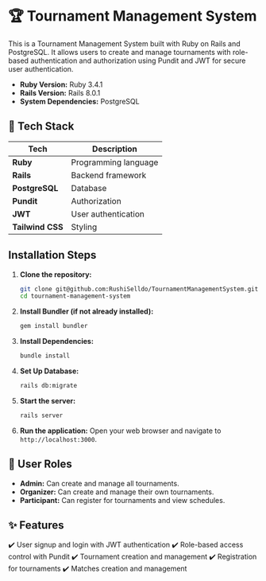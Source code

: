 # 🏆 Tournament Management System

This is a Tournament Management System built with Ruby on Rails and PostgreSQL. It allows users to create and manage tournaments with role-based authentication and authorization using Pundit and JWT for secure user authentication.

* **Ruby Version:** Ruby 3.4.1
* **Rails Version:** Rails 8.0.1
* **System Dependencies:** PostgreSQL

## 🚀 **Tech Stack**

| Tech             | Description                              |
|------------------|------------------------------------------|
| **Ruby** | Programming language                     |
| **Rails** | Backend framework                        |
| **PostgreSQL** | Database                                  |
| **Pundit** | Authorization                             |
| **JWT** | User authentication                      |
| **Tailwind CSS** | Styling                                  |

## **Installation Steps**

1.  **Clone the repository:**
    ```bash
    git clone git@github.com:RushiSelldo/TournamentManagementSystem.git
    cd tournament-management-system
    ```

2.  **Install Bundler (if not already installed):**
    ```bash
    gem install bundler
    ```

3.  **Install Dependencies:**
    ```bash
    bundle install
    ```

4.  **Set Up Database:**
    ```bash
    rails db:migrate
    ```

5.  **Start the server:**
    ```bash
    rails server
    ```

6.  **Run the application:**
    Open your web browser and navigate to `http://localhost:3000`.

## **👤 User Roles**

* **Admin:** Can create and manage all tournaments.
* **Organizer:** Can create and manage their own tournaments.
* **Participant:** Can register for tournaments and view schedules.

## **✨ Features**

✔️ User signup and login with JWT authentication
✔️ Role-based access control with Pundit
✔️ Tournament creation and management
✔️ Registration for tournaments
✔️ Matches creation and management